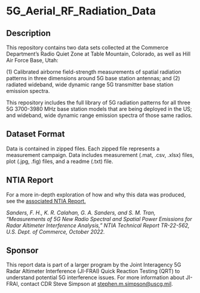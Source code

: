 # 5G_Aerial_RF_Radiation_Data

## Description

This repository contains two data sets collected at the Commerce Department’s Radio Quiet Zone at Table Mountain, Colorado, as well as Hill Air Force Base, Utah: 

(1) Calibrated airborne field-strength measurements of spatial radiation patterns in three dimensions around 5G base station antennas; and 
(2) radiated wideband, wide dynamic range 5G transmitter base station emission spectra. 

This repository includes the full library of 5G radiation patterns for all three 5G 3700-3980 MHz base station models that are being deployed in the US; and wideband, wide dynamic range emission spectra of those same radios.

## Dataset Format

Data is contained in zipped files. Each zipped file represents a measurement campaign. Data includes measurement (.mat, .csv, .xlsx) files, plot (.jpg, .fig) files, and a readme (.txt) file.

## NTIA Report

For a more in-depth exploration of how and why this data was produced, see the [associated NTIA Report.](https://its.ntia.gov/publications/3289.aspx)

_Sanders, F. H., K. R. Calahan, G. A. Sanders, and S. M. Tran, “Measurements of 5G New Radio Spectral and Spatial Power Emissions for Radar Altimeter Interference Analysis,” NTIA Technical Report TR-22-562, U.S. Dept. of Commerce, October 2022._

## Sponsor

This report data is part of a larger program by the Joint Interagency 5G Radar Altimeter Interference (JI-FRAI) Quick Reaction Testing (QRT) to understand potential 5G interference issues. For more information about JI-FRAI, contact CDR Steve Simpson at stephen.m.simpson@uscg.mil.
